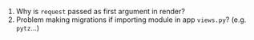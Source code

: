 1. Why is `request` passed as first argument in render?
2. Problem making migrations if importing module in app `views.py`? (e.g. `pytz`...)
